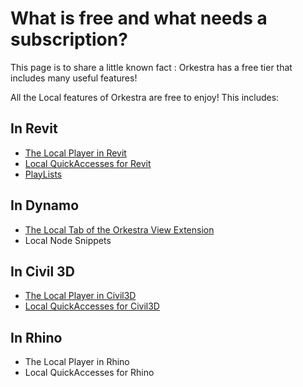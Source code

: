 # What is free and what needs a subscription?

This page is to share a little known fact : Orkestra has a free tier that includes many useful features! 

All the Local features of Orkestra are free to enjoy! This includes:

## In Revit

* [The Local Player in Revit](orkestra-revit-addin/orkestra-local-player-tab.md)
* [Local QuickAccesses for Revit](orkestra-revit-addin/local-quickaccesses.md)
* [PlayLists ](orkestra-revit-addin/playlists.md)

## In Dynamo

* [The Local Tab of the Orkestra View Extension](orkestra-dynamo-view-extension/orkestra-view-extension-local-tab.md)
* Local Node Snippets

## In Civil 3D

* [The Local Player in Civil3D](orkestra-civil-3d-addin/orkestra-local-player-tab.md)
* [Local QuickAccesses for Civil3D](orkestra-civil-3d-addin/local-quickaccesses.md)

## In Rhino

* The Local Player in Rhino
* Local QuickAccesses for Rhino


